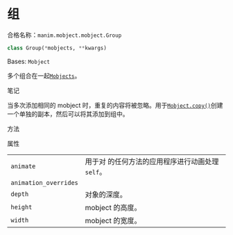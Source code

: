 # 组

合格名称：`manim.mobject.mobject.Group`


```py
class Group(*mobjects, **kwargs)
```

Bases: `Mobject`

多个组合在一起[`Mobjects`]()。

笔记

当多次添加相同的 mobject 时，重复的内容将被忽略。用于[`Mobject.copy()`]()创建一个单独的副本，然后可以将其添加到组中。


方法


属性

|||
|-|-|
`animate`|用于对 的任何方法的应用程序进行动画处理`self`。
`animation_overrides`|
`depth`|对象的深度。
`height`|mobject 的高度。
`width`|mobject 的宽度。
